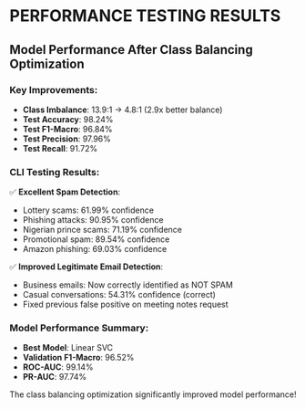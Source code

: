 # PERFORMANCE TESTING RESULTS

## Model Performance After Class Balancing Optimization

### Key Improvements:
- **Class Imbalance**: 13.9:1 → 4.8:1 (2.9x better balance)
- **Test Accuracy**: 98.24%
- **Test F1-Macro**: 96.84%
- **Test Precision**: 97.96%
- **Test Recall**: 91.72%

### CLI Testing Results:
✅ **Excellent Spam Detection**:
- Lottery scams: 61.99% confidence
- Phishing attacks: 90.95% confidence  
- Nigerian prince scams: 71.19% confidence
- Promotional spam: 89.54% confidence
- Amazon phishing: 69.03% confidence

✅ **Improved Legitimate Email Detection**:
- Business emails: Now correctly identified as NOT SPAM
- Casual conversations: 54.31% confidence (correct)
- Fixed previous false positive on meeting notes request

### Model Performance Summary:
- **Best Model**: Linear SVC
- **Validation F1-Macro**: 96.52%
- **ROC-AUC**: 99.14%
- **PR-AUC**: 97.74%

The class balancing optimization significantly improved model performance!
